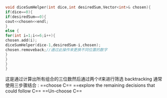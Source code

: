```cpp
void diceSumHelper(int dice,int desiredSum,Vector<int>& chosen){
if(dice==0){
if(desiredSum==0){
cout<<chosen<<endl;
}
else {
for(int i=1;i<=6;i++){
chosen.add(i);
diceSumHelper(dice-1,desiredSum-i,chosen);
chosen.removeback;//通过此操作来更换不同位置的数字
}
}
}
}
```
这是通过计算出所有组合的三位数然后通过两个if来进行筛选
backtracking 通常使用三步骤结合 :
==choose C==
==explore the remaining decisions that could follow C==
==Un-choose C==
